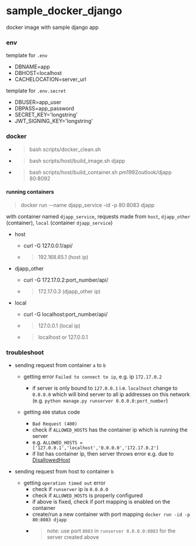 # sample_docker_django
docker image with sample django app

### env

template for `.env`
- DBNAME=app
- DBHOST=localhost
- CACHELOCATION=server_url

template for `.env.secret`
- DBUSER=app_user
- DBPASS=app_password
- SECRET_KEY='longstring'
- JWT_SIGNING_KEY='longstring'

### docker

- > bash scripts/docker_clean.sh
- > bash scripts/host/build_image.sh djapp
- > bash scripts/host/build_container.sh pm1992outlook/djapp 80:8092

#### running containers

> docker run --name djapp_service -id -p 80:8083 djapp

with container named `djapp_service`, requests made from `host`, `djapp_other` (container), `local` (container `djapp_service`)

- host
    - curl -G 127.0.0.1/api/
    - > 192.168.65.1 (host ip)

- djapp_other
    - curl -G 172.17.0.2:port_number/api/
    - > 172.17.0.3 (djapp_other ip)

- local
    - curl -G localhost:port_number/api/
    - > 127.0.0.1 (local ip)
    - > localhost or 127.0.0.1

### troubleshoot

- sending request from container `a` to `b`

    - getting error `Failed to connect to ip`, e.g. ip `172.17.0.2`
        - if server is only bound to `127.0.0.1` i.e. `localhost` change to `0.0.0.0` which will bind server to all ip addresses on this network (e.g. `python manage.py runserver 0.0.0.0:port_number`)

    - getting `400` status code
        - `Bad Request (400)`
        - check if `ALLOWED_HOSTS` has the container ip which is running the server
        - e.g. `ALLOWED_HOSTS = ['127.0.0.1','localhost','0.0.0.0','172.17.0.2']`
        - if list has container ip, then server throws error e.g. due to [DisallowedHost](https://docs.djangoproject.com/en/5.0/ref/exceptions/#suspiciousoperation)

- sending request from host to container `b`

    - getting `operation timed out` error
        - check if `runserver` ip is `0.0.0.0`
        - check if `ALLOWED_HOSTS` is properly configured
        - if above is fixed, check if port mapping is enabled on the container
        - create/run a new container with port mapping `docker run -id -p 80:8083 djapp`
        - > note: use port `8083` in `runserver 0.0.0.0:8083` for the server created above
